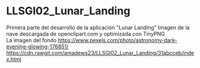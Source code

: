 # LLSGI02_Lunar_Landing
Primera parte del desarrollo de la aplicación "Lunar Landing"
Imagen de la nave descargada de openclipart.com y optimizada con TinyPNG  
La imagen del fondo https://www.pexels.com/photo/astronomy-dark-evening-glowing-176851/  
https://cdn.rawgit.com/amadews23/LLSGI02_Lunar_Landing/31abcceb/index.html
